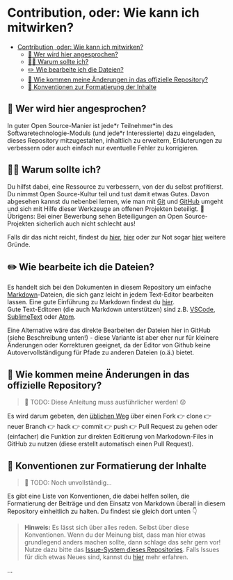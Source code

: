# Contribution, oder: Wie kann ich mitwirken?

- [Contribution, oder: Wie kann ich mitwirken?](#contribution-oder-wie-kann-ich-mitwirken)
  - [:raising_hand: Wer wird hier angesprochen?](#raising_hand-wer-wird-hier-angesprochen)
  - [:man_shrugging: Warum sollte ich?](#man_shrugging-warum-sollte-ich)
  - [:pencil2: Wie bearbeite ich die Dateien?](#pencil2-wie-bearbeite-ich-die-dateien)
  - [:paperclip: Wie kommen meine Änderungen in das offizielle Repository?](#paperclip-wie-kommen-meine-Änderungen-in-das-offizielle-repository)
  - [:loudspeaker: Konventionen zur Formatierung der Inhalte](#loudspeaker-konventionen-zur-formatierung-der-inhalte)

## :raising_hand: Wer wird hier angesprochen?

In guter Open Source-Manier ist jede\*r Teilnehmer\*in des Softwaretechnologie-Moduls (und jede\*r Interessierte) dazu eingeladen, dieses Repository mitzugestalten, inhaltlich zu erweitern, Erläuterungen zu verbessern oder auch einfach nur eventuelle Fehler zu korrigieren.

## :man_shrugging: Warum sollte ich?

Du hilfst dabei, eine Ressource zu verbessern, von der du selbst profitierst. Du nimmst Open Source-Kultur teil und tust damit etwas Gutes. Davon abgesehen kannst du nebenbei lernen, wie man mit [Git](https://git-scm.com/) und [GitHub](https://github.com) umgeht und sich mit Hilfe dieser Werkzeuge an offenen Projekten beteiligt. :raised_hands:   
Übrigens: Bei einer Bewerbung sehen Beteiligungen an Open Source-Projekten sicherlich auch nicht schlecht aus!

Falls dir das nicht reicht, findest du [hier](https://www.makeuseof.com/tag/people-contribute-open-source-projects/), [hier](https://opensource.com/life/15/12/why-open-source) oder zur Not sogar [hier](https://opensource.google/docs/why/) weitere Gründe.

## :pencil2: Wie bearbeite ich die Dateien?

Es handelt sich bei den Dokumenten in diesem Repository um einfache [Markdown](https://de.wikipedia.org/wiki/Markdown)-Dateien, die sich ganz leicht in jedem Text-Editor bearbeiten lassen. Eine gute Einführung zu Markdown findest du [hier](https://guides.github.com/features/mastering-markdown/).  
Gute Text-Editoren (die auch Markdown unterstützen) sind z.B. [VSCode](https://code.visualstudio.com/), [SublimeText](https://www.sublimetext.com/) oder [Atom](https://atom.io/).

Eine Alternative wäre das direkte Bearbeiten der Dateien hier in GitHub (siehe Beschreibung unten!) - diese Variante ist aber eher nur für kleinere Änderungen oder Korrekturen geeignet, da der Editor von Github keine Autovervollständigung für Pfade zu anderen Dateien (o.ä.) bietet.

## :paperclip: Wie kommen meine Änderungen in das offizielle Repository?

> :construction: TODO: Diese Anleitung muss ausführlicher werden! :worried:

Es wird darum gebeten, den [üblichen Weg](https://opensource.guide/how-to-contribute/) über einen Fork :point_right: clone :point_right: neuer Branch :point_right: hack :point_right: commit :point_right: push :point_right: Pull Request zu gehen oder (einfacher) die Funktion zur direkten Editierung von Markodown-Files in GitHub zu nutzen (diese erstellt automatisch einen Pull Request).

## :loudspeaker: Konventionen zur Formatierung der Inhalte

> :construction: TODO: Noch unvollständig...

Es gibt eine Liste von Konventionen, die dabei helfen sollen, die Formatierung der Beiträge und den Einsatz von Markdown überall in diesem Repository einheitlich zu halten. Du findest sie gleich dort unten :point_down:

> **Hinweis:** Es lässt sich über alles reden. Selbst über diese Konventionen. Wenn du der Meinung bist, dass man hier etwas grundlegend anders machen sollte, dann schlage das sehr gern vor! Nutze dazu bitte das [Issue-System dieses Repositories](../../issues). Falls Issues für dich etwas Neues sind, kannst du [hier](https://guides.github.com/features/issues/) mehr erfahren.

...